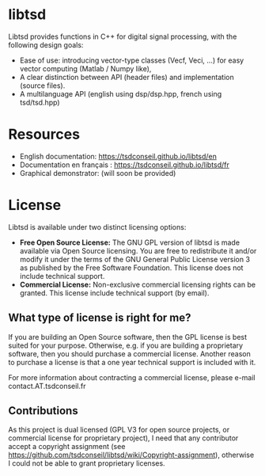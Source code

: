 # libtsd
Libtsd provides functions in C++ for digital signal processing, with the following design goals:
  - Ease of use: introducing vector-type classes (Vecf, Veci, ...) for easy vector computing (Matlab / Numpy like),
  - A clear distinction between API (header files) and implementation (source files). 
  - A multilanguage API (english using dsp/dsp.hpp, french using tsd/tsd.hpp)

# Resources

 - English documentation: https://tsdconseil.github.io/libtsd/en
 - Documentation en français : https://tsdconseil.github.io/libtsd/fr
 - Graphical demonstrator: (will soon be provided)

# License
Libtsd is available under two distinct licensing options:
 - <b>Free Open Source License:</b> The GNU GPL version of libtsd is made available via Open Source licensing. You are free to redistribute it and/or modify it under the terms of the GNU General Public License version 3 as published by the Free Software Foundation. This license does not include technical support.
 - <b>Commercial License:</b> Non-exclusive commercial licensing rights can be granted. This license include technical support (by email).

## What type of license is right for me?

If you are building an Open Source software, then the GPL license is best suited for your purpose.
Otherwise, e.g. if you are building a proprietary software, then you should purchase a commercial license.
Another reason to purchase a license is that a one year technical support is included with it.

For more information about contracting a commercial license, please  e-mail contact.AT.tsdconseil.fr

## Contributions
As this project is dual licensed (GPL V3 for open source projects, or commercial license for proprietary project), I need that any contributor accept a copyright assignment (see https://github.com/tsdconseil/libtsd/wiki/Copyright-assignment), otherwise I could not be able to grant proprietary licenses.  
